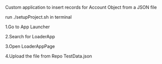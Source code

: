 Custom application to insert records for  Account Object from a JSON file

run ./setupProject.sh in terminal

<p>1.Go to App Launcher </p>
<p>2.Search for LoaderApp</p>
<p>3.Open LoaderAppPage</p>
<p>4.Upload the file from Repo TestData.json</p>